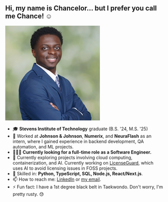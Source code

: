 ## Hi, my name is Chancelor... but I prefer you call me Chance! ☺️
![Chancelor Headshot](https://github.com/cassiama/cassiama/blob/main/4257a4e8-829f-4859-91cf-9621d914405d%20-%20Small.JPG)

- 🎓 **Stevens Institute of Technology** graduate (B.S. '24, M.S. '25)
- 🏢 Worked at **Johnson & Johnson**, **Numerix**, and **NeuraFlash** as an intern, where I gained experience in backend development, QA automation, and ML projects.
- 🧗🏿‍♂️ **Currently looking for a full-time role as a Software Engineer.**
- 🔭 Currently exploring projects involving cloud computing, containerization, and AI. Currently working on [LicenseGuard](https://github.com/cassiama/LicenseGuard-API), which uses AI to avoid licensing issues in FOSS projects.
- 🌱 Skilled in: **Python, TypeScript, SQL, Node.js, React/Next.js**.
- 📫 How to reach me: [LinkedIn](https://www.linkedin.com/in/chancelor-assiamah/) or [my email](assiamah.ch@gmail.com).
- ⚡ Fun fact: I have a 1st degree black belt in Taekwondo. Don't worry, I'm pretty rusty. 😓
